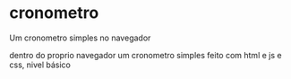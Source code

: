 # cronometro
Um cronometro simples no navegador

dentro do proprio navegador um cronometro simples feito com html e js e css, nivel básico
